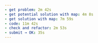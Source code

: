 ```yaml
---
- get problem: 2m 42s
- get potential solution with map: 4m 8s
- get solution with map: 7m 59s
- code: 11m 42s
- check and refactor: 2m 53s
- submit → OK: 35s
---
```

